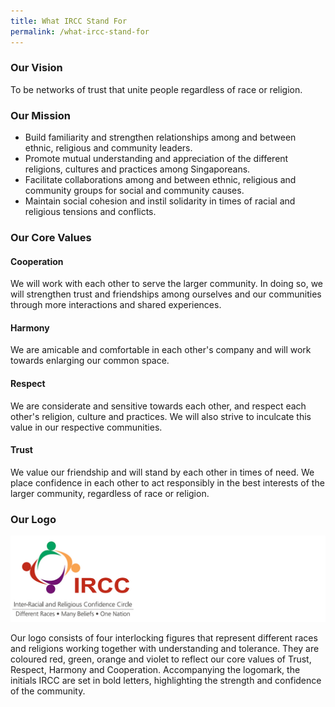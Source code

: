 ```yaml
---
title: What IRCC Stand For
permalink: /what-ircc-stand-for
---
```

### Our Vision

To be networks of trust that unite people regardless of race or religion.

### Our Mission

* Build familiarity and strengthen relationships among and between ethnic, religious and community leaders.
* Promote mutual understanding and appreciation of the different religions, cultures and practices among Singaporeans.
* Facilitate collaborations among and between ethnic, religious and community groups for social and community causes.
* Maintain social cohesion and instil solidarity in times of racial and religious tensions and conflicts.


### Our Core Values

#### Cooperation

We will work with each other to serve the larger community. In doing so, we will strengthen trust and friendships among ourselves and our communities through more interactions and shared experiences.

#### Harmony

We are amicable and comfortable in each other's company and will work towards enlarging our common space. 


#### Respect

We are considerate and sensitive towards each other, and respect each other's religion, culture and practices. We will also strive to inculcate this value in our respective communities.


#### Trust

We value our friendship and will stand by each other in times of need. We place confidence in each other to act responsibly in the best interests of the larger community, regardless of race or religion.

### Our Logo

![IRCC Logo](/images/IRCC-full-logo-1024.jpg)

Our logo consists of four interlocking figures that represent different races and religions working together with understanding and tolerance. They are coloured red, green, orange and violet to reflect our core values of Trust, Respect, Harmony and Cooperation. Accompanying the logomark, the initials IRCC are set in bold letters, highlighting the strength and confidence of the community.